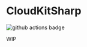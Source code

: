 # CloudKitSharp

![github actions badge](https://github.com/pocosoft/CloudKitSharp/actions/workflows/dotnet.yml/badge.svg)

WIP
